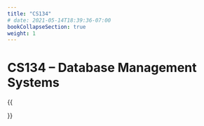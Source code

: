 ```yaml
---
title: "CS134"
# date: 2021-05-14T18:39:36-07:00
bookCollapseSection: true
weight: 1
---
```


# CS134  – Database Management Systems

{{<section>}}
